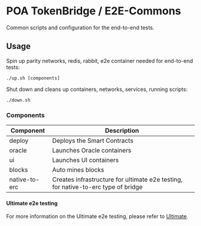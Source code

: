 # POA TokenBridge / E2E-Commons

Common scripts and configuration for the end-to-end tests.

## Usage

Spin up parity networks, redis, rabbit, e2e container needed for end-to-end tests:

```
./up.sh [components]
```

Shut down and cleans up containers, networks, services, running scripts:

```
./down.sh
```

### Components

| Component | Description |
| --- | --- |
| deploy | Deploys the Smart Contracts |
| oracle | Launches Oracle containers |
| ui | Launches UI containers |
| blocks | Auto mines blocks |
| native-to-erc | Creates infrastructure for ultimate e2e testing, for native-to-erc type of bridge |

#### Ultimate e2e testing

For more information on the Ultimate e2e testing, please refer to [Ultimate](./ULTIMATE.md).
